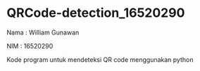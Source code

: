 # QRCode-detection_16520290

Nama : William Gunawan

NIM  : 16520290

Kode program untuk mendeteksi QR code menggunakan python
